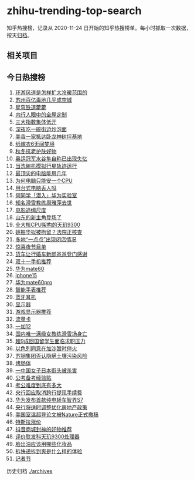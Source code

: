 # zhihu-trending-top-search

知乎热搜榜，记录从 2020-11-24
日开始的知乎热搜榜单。每小时抓取一次数据，按天[归档](./archives)。

## 相关项目

## 今日热搜榜

<!-- BEGIN -->
<!-- 最后更新时间 Fri Nov 10 2023 19:06:28 GMT+0800 (China Standard Time) -->

1. [环游风道是怎样扩大冷暖范围的](https://www.zhihu.com/search?q=环游风道是怎样扩大冷暖范围的)
1. [苏州百亿毒地几乎成空城](https://www.zhihu.com/search?q=苏州百亿毒地几乎成空城)
1. [星穹铁道藿藿](https://www.zhihu.com/search?q=星穹铁道藿藿)
1. [内行人眼中的全屋定制](https://www.zhihu.com/search?q=内行人眼中的全屋定制)
1. [三大指数集体低开](https://www.zhihu.com/search?q=三大指数集体低开)
1. [深夜吃一碗街边炒泡面](https://www.zhihu.com/search?q=深夜吃一碗街边炒泡面)
1. [美香一家抵达卧龙神树坪基地](https://www.zhihu.com/search?q=美香一家抵达卧龙神树坪基地)
1. [纸嫁衣6无间梦境](https://www.zhihu.com/search?q=纸嫁衣6无间梦境)
1. [秋冬抗老护肤好物](https://www.zhihu.com/search?q=秋冬抗老护肤好物)
1. [奥运冠军水谷隼自称已出现失忆](https://www.zhihu.com/search?q=奥运冠军水谷隼自称已出现失忆)
1. [当洗碗机模拟行星轨迹运行](https://www.zhihu.com/search?q=当洗碗机模拟行星轨迹运行)
1. [最顶尖的电脑能用几年](https://www.zhihu.com/search?q=最顶尖的电脑能用几年)
1. [为何电脑只能安一个CPU](https://www.zhihu.com/search?q=为何电脑只能安一个CPU)
1. [用台式电脑丢人吗](https://www.zhihu.com/search?q=用台式电脑丢人吗)
1. [何同学「潜入」华为实验室](https://www.zhihu.com/search?q=何同学「潜入」华为实验室)
1. [知名滑雪教练周雅萍去世](https://www.zhihu.com/search?q=知名滑雪教练周雅萍去世)
1. [电影追缉尺度](https://www.zhihu.com/search?q=电影追缉尺度)
1. [山东的新主角登场了](https://www.zhihu.com/search?q=山东的新主角登场了)
1. [全大核CPU架构的天玑9300](https://www.zhihu.com/search?q=全大核CPU架构的天玑9300)
1. [姚振华拟被拘留？法院正核查](https://www.zhihu.com/search?q=姚振华拟被拘留？法院正核查)
1. [多地“一点点”出现闭店情况](https://www.zhihu.com/search?q=多地“一点点”出现闭店情况)
1. [惊喜夜节目单](https://www.zhihu.com/search?q=惊喜夜节目单)
1. [货车让行婚车新郎爸爸登门感谢](https://www.zhihu.com/search?q=货车让行婚车新郎爸爸登门感谢)
1. [双十一手机推荐](https://www.zhihu.com/search?q=双十一手机推荐)
1. [华为mate60](https://www.zhihu.com/search?q=华为mate60)
1. [iphone15](https://www.zhihu.com/search?q=iphone15)
1. [华为mate60pro](https://www.zhihu.com/search?q=华为mate60pro)
1. [智能手表推荐](https://www.zhihu.com/search?q=智能手表推荐)
1. [蓝牙耳机](https://www.zhihu.com/search?q=蓝牙耳机)
1. [显示器](https://www.zhihu.com/search?q=显示器)
1. [游戏显示器推荐](https://www.zhihu.com/search?q=游戏显示器推荐)
1. [流量卡](https://www.zhihu.com/search?q=流量卡)
1. [一加12](https://www.zhihu.com/search?q=一加12)
1. [国内唯一满级女教练滑雪场身亡](https://www.zhihu.com/search?q=国内唯一满级女教练滑雪场身亡)
1. [超9成回国留学生面临求职压力](https://www.zhihu.com/search?q=超9成回国留学生面临求职压力)
1. [以色列同意在加沙暂时停火](https://www.zhihu.com/search?q=以色列同意在加沙暂时停火)
1. [苏钢集团否认隐瞒土壤污染风险](https://www.zhihu.com/search?q=苏钢集团否认隐瞒土壤污染风险)
1. [烤肠体](https://www.zhihu.com/search?q=烤肠体)
1. [一中国女子日本街头被杀害](https://www.zhihu.com/search?q=一中国女子日本街头被杀害)
1. [公考备考经验贴](https://www.zhihu.com/search?q=公考备考经验贴)
1. [考公难度到底有多大](https://www.zhihu.com/search?q=考公难度到底有多大)
1. [央行回应取消跨行提现手续费](https://www.zhihu.com/search?q=央行回应取消跨行提现手续费)
1. [华为发布首款纯电轿车智界S7](https://www.zhihu.com/search?q=华为发布首款纯电轿车智界S7)
1. [央行将适时调整优化房地产政策](https://www.zhihu.com/search?q=央行将适时调整优化房地产政策)
1. [美国室温超导论文被Nature正式撤稿](https://www.zhihu.com/search?q=美国室温超导论文被Nature正式撤稿)
1. [特斯拉涨价](https://www.zhihu.com/search?q=特斯拉涨价)
1. [抖音商城封神的好物推荐](https://www.zhihu.com/search?q=抖音商城封神的好物推荐)
1. [评价联发科天玑9300处理器](https://www.zhihu.com/search?q=评价联发科天玑9300处理器)
1. [脸出油应该用哪些化妆品](https://www.zhihu.com/search?q=脸出油应该用哪些化妆品)
1. [拆快递拆到爽是什么样的体验](https://www.zhihu.com/search?q=拆快递拆到爽是什么样的体验)
1. [记者节](https://www.zhihu.com/search?q=记者节)

<!-- END -->

历史归档 [./archives](./archives)
